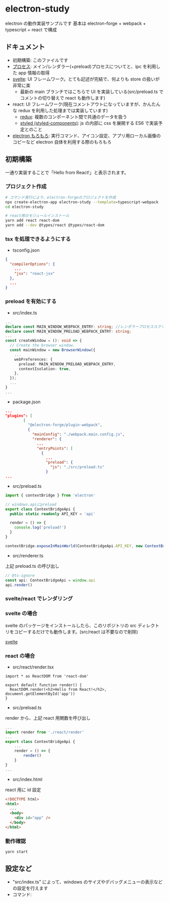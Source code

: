 # electron-study

electron の動作実装サンプルです
基本は electron-forge + webpack + typescript + react で構成

## ドキュメント

- 初期構築: このファイルです
- [プロセス](./docs/process.md): メイン/レンダラー(+preload)プロセスについてと、ipc を利用した app 情報の取得
- [svelte](./docs/svelte.md): UI フレームワーク。とても記述が完結で、何よりも store の扱いが非常に楽
  - 最新の main ブランチではこちらで UI を実装している(src/preload.ts でコメントの切り替えで react も動作します)
- react: UI フレームワーク(現在コメントアウトになっていますが、かんたんな redux を利用した処理までは実装しています)
  - [redux](./docs/redux.md): 複数のコンポーネント間で共通のデータを扱う
  - [styled (styled-components)](./docs/styled.md): js の内部に css を展開する ES6 で実装予定とのこと
- [electron もろもろ](./docs/electron.md): 実行コマンド、アイコン設定、アプリ用ローカル画像のコピーなど electron 自体を利用する際のもろもろ

## 初期構築

一通り実装することで「Hello from React!」と表示されます。

### プロジェクト作成

```bash
# コマンド実行により、electron-forgeのプロジェクトを作成
npx create-electron-app electron-study --template=typescript-webpack
cd electron-study

# react用のモジュールインストール
yarn add react react-dom
yarn add --dev @types/react @types/react-dom
```

### tsx を処理できるようにする

- tsconfig.json

```json
{
  "compilerOptions": {
    ...
    "jsx": "react-jsx"
  },
  ...
}
```

### preload を有効にする

- src/index.ts

```ts
...
declare const MAIN_WINDOW_WEBPACK_ENTRY: string; //レンダラープロセススクリプトのファイルパス
declare const MAIN_WINDOW_PRELOAD_WEBPACK_ENTRY: string;
...
const createWindow = (): void => {
  // Create the browser window.
  const mainWindow = new BrowserWindow({
    ...
    webPreferences: {
      preload: MAIN_WINDOW_PRELOAD_WEBPACK_ENTRY,
      contextIsolation: true,
    },
  });
  ...
}
...
```

- package.json

```json
...
"plugins": [
        [
          "@electron-forge/plugin-webpack",
          {
            "mainConfig": "./webpack.main.config.js",
            "renderer": {
              ...
              "entryPoints": [
                {
                  ...
                  "preload": {
                    "js": "./src/preload.ts"
                  }
...
```

- src/preload.ts

```ts
import { contextBridge } from 'electron'

// windows.apiにpreload
export class ContextBridgeApi {
  public static readonly API_KEY = 'api'

  render = () => {
    console.log('preload!')
  }
}

contextBridge.exposeInMainWorld(ContextBridgeApi.API_KEY, new ContextBridgeApi())
```

- src/renderer.ts

上記 preload.ts の呼び出し

```ts
// @ts-ignore
const api: ContextBridgeApi = window.api
api.render()
```

### svelte/react でレンダリング

### svelte の場合

svelte のパッケージをインストールしたら、このリポジトリの src ディレクトリをコピーするだけでも動作します。(src/react は不要なので削除)

[svelte](./docs/svelte.md)

### react の場合

- src/react/render.tsx

```tsx
import * as ReactDOM from 'react-dom'

export default function render() {
  ReactDOM.render(<h2>Hello from React!</h2>, document.getElementById('app'))
}
```

- src/preload.ts

render から、上記 react 用関数を呼び出し

```ts
...
import render from './react/render'
...
export class ContextBridgeApi {
    ...
    render = () => {
        render()
    }
}
...
```

- src/index.html

react 用に id 設定

```html
<!DOCTYPE html>
<html>
  ...
  <body>
    <div id="app" />
  </body>
</html>
```

### 動作確認

```bash
yarn start
```

## 設定など

- "src/index.ts" によって、windows のサイズやデバッグメニューの表示などの設定を行えます
- コマンド:

